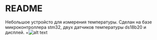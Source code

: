 # README #
Небольшое устройсто для измерения температуры.
Сделан на базе микроконтроллера stm32, двух датчиков температуры ds18b20 и дисплей.
+![alt text](https://bytebucket.org/Hakimov/templcd/raw/7e18a9eec5baff3be74c01b16fa072fca57d069e/img.jpg "Logo Title Text 1")